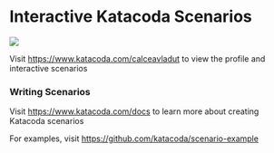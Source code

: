 # Interactive Katacoda Scenarios

[![](http://shields.katacoda.com/katacoda/calceavladut/count.svg)](https://www.katacoda.com/calceavladut "Get your profile on Katacoda.com")

Visit https://www.katacoda.com/calceavladut to view the profile and interactive scenarios

### Writing Scenarios
Visit https://www.katacoda.com/docs to learn more about creating Katacoda scenarios

For examples, visit https://github.com/katacoda/scenario-example
